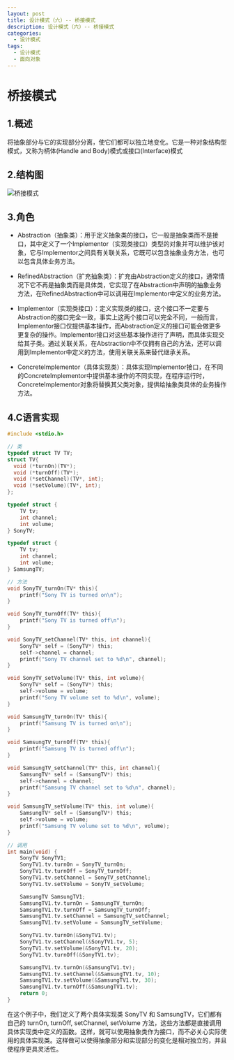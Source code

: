 ```yaml
---
layout: post
title: 设计模式（六）-- 桥接模式
description: 设计模式（六）-- 桥接模式
categories:
  - 设计模式
tags:
  - 设计模式
  - 面向对象
---
```


# 桥接模式

## 1.概述

将抽象部分与它的实现部分分离，使它们都可以独立地变化。它是一种对象结构型模式，又称为柄体(Handle and Body)模式或接口(Interface)模式

## 2.结构图

![桥接模式](https://kx-image.oss-cn-chengdu.aliyuncs.com/%E6%A1%A5%E6%8E%A5%E6%A8%A1%E5%BC%8F.png)

## 3.角色

- Abstraction（抽象类）：用于定义抽象类的接口，它一般是抽象类而不是接口，其中定义了一个Implementor（实现类接口）类型的对象并可以维护该对象，它与Implementor之间具有关联关系，它既可以包含抽象业务方法，也可以包含具体业务方法。

- RefinedAbstraction（扩充抽象类）：扩充由Abstraction定义的接口，通常情况下它不再是抽象类而是具体类，它实现了在Abstraction中声明的抽象业务方法，在RefinedAbstraction中可以调用在Implementor中定义的业务方法。

- Implementor（实现类接口）：定义实现类的接口，这个接口不一定要与Abstraction的接口完全一致，事实上这两个接口可以完全不同，一般而言，Implementor接口仅提供基本操作，而Abstraction定义的接口可能会做更多更复杂的操作。Implementor接口对这些基本操作进行了声明，而具体实现交给其子类。通过关联关系，在Abstraction中不仅拥有自己的方法，还可以调用到Implementor中定义的方法，使用关联关系来替代继承关系。

- ConcreteImplementor（具体实现类）：具体实现Implementor接口，在不同的ConcreteImplementor中提供基本操作的不同实现，在程序运行时，ConcreteImplementor对象将替换其父类对象，提供给抽象类具体的业务操作方法。

## 4.C语言实现

```c
#include <stdio.h>

// 类
typedef struct TV TV;
struct TV{
  void (*turnOn)(TV*);
  void (*turnOff)(TV*);
  void (*setChannel)(TV*, int);
  void (*setVolume)(TV*, int);
};

typedef struct {
    TV tv;
    int channel;
    int volume;
} SonyTV;

typedef struct {
    TV tv;
    int channel;
    int volume;
} SamsungTV;

// 方法
void SonyTV_turnOn(TV* this){
    printf("Sony TV is turned on\n");
}

void SonyTV_turnOff(TV* this){
    printf("Sony TV is turned off\n");
}

void SonyTV_setChannel(TV* this, int channel){
    SonyTV* self = (SonyTV*) this;
    self->channel = channel;
    printf("Sony TV channel set to %d\n", channel);
}

void SonyTV_setVolume(TV* this, int volume){
    SonyTV* self = (SonyTV*) this;
    self->volume = volume;
    printf("Sony TV volume set to %d\n", volume);
}

void SamsungTV_turnOn(TV* this){
    printf("Samsung TV is turned on\n");
}

void SamsungTV_turnOff(TV* this){
    printf("Samsung TV is turned off\n");
}

void SamsungTV_setChannel(TV* this, int channel){
    SamsungTV* self = (SamsungTV*) this;
    self->channel = channel;
    printf("Samsung TV channel set to %d\n", channel);
}

void SamsungTV_setVolume(TV* this, int volume){
    SamsungTV* self = (SamsungTV*) this;
    self->volume = volume;
    printf("Samsung TV volume set to %d\n", volume);
}

// 调用
int main(void) {
    SonyTV SonyTV1;
    SonyTV1.tv.turnOn = SonyTV_turnOn;
    SonyTV1.tv.turnOff = SonyTV_turnOff;
    SonyTV1.tv.setChannel = SonyTV_setChannel;
    SonyTV1.tv.setVolume = SonyTV_setVolume;

    SamsungTV SamsungTV1;
    SamsungTV1.tv.turnOn = SamsungTV_turnOn;
    SamsungTV1.tv.turnOff = SamsungTV_turnOff;
    SamsungTV1.tv.setChannel = SamsungTV_setChannel;
    SamsungTV1.tv.setVolume = SamsungTV_setVolume;

    SonyTV1.tv.turnOn(&SonyTV1.tv);
    SonyTV1.tv.setChannel(&SonyTV1.tv, 5);
    SonyTV1.tv.setVolume(&SonyTV1.tv, 20);
    SonyTV1.tv.turnOff(&SonyTV1.tv);

    SamsungTV1.tv.turnOn(&SamsungTV1.tv);
    SamsungTV1.tv.setChannel(&SamsungTV1.tv, 10);
    SamsungTV1.tv.setVolume(&SamsungTV1.tv, 30);
    SamsungTV1.tv.turnOff(&SamsungTV1.tv);
    return 0;
}
```

在这个例子中，我们定义了两个具体实现类 SonyTV 和 SamsungTV，它们都有自己的 turnOn, turnOff, setChannel, setVolume 方法，这些方法都是直接调用具体实现类中定义的函数。这样，就可以使用抽象类作为接口，而不必关心实际使用的具体实现类。这样做可以使得抽象部分和实现部分的变化是相对独立的，并且使程序更具灵活性。
